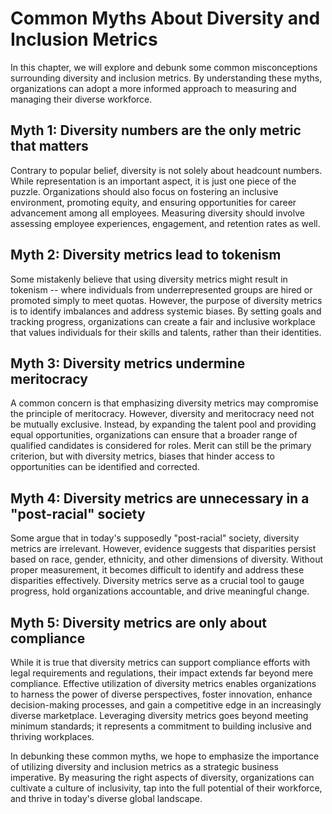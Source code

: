 Common Myths About Diversity and Inclusion Metrics
===========================================================

In this chapter, we will explore and debunk some common misconceptions surrounding diversity and inclusion metrics. By understanding these myths, organizations can adopt a more informed approach to measuring and managing their diverse workforce.

Myth 1: Diversity numbers are the only metric that matters
----------------------------------------------------------

Contrary to popular belief, diversity is not solely about headcount numbers. While representation is an important aspect, it is just one piece of the puzzle. Organizations should also focus on fostering an inclusive environment, promoting equity, and ensuring opportunities for career advancement among all employees. Measuring diversity should involve assessing employee experiences, engagement, and retention rates as well.

Myth 2: Diversity metrics lead to tokenism
------------------------------------------

Some mistakenly believe that using diversity metrics might result in tokenism -- where individuals from underrepresented groups are hired or promoted simply to meet quotas. However, the purpose of diversity metrics is to identify imbalances and address systemic biases. By setting goals and tracking progress, organizations can create a fair and inclusive workplace that values individuals for their skills and talents, rather than their identities.

Myth 3: Diversity metrics undermine meritocracy
-----------------------------------------------

A common concern is that emphasizing diversity metrics may compromise the principle of meritocracy. However, diversity and meritocracy need not be mutually exclusive. Instead, by expanding the talent pool and providing equal opportunities, organizations can ensure that a broader range of qualified candidates is considered for roles. Merit can still be the primary criterion, but with diversity metrics, biases that hinder access to opportunities can be identified and corrected.

Myth 4: Diversity metrics are unnecessary in a "post-racial" society
--------------------------------------------------------------------

Some argue that in today's supposedly "post-racial" society, diversity metrics are irrelevant. However, evidence suggests that disparities persist based on race, gender, ethnicity, and other dimensions of diversity. Without proper measurement, it becomes difficult to identify and address these disparities effectively. Diversity metrics serve as a crucial tool to gauge progress, hold organizations accountable, and drive meaningful change.

Myth 5: Diversity metrics are only about compliance
---------------------------------------------------

While it is true that diversity metrics can support compliance efforts with legal requirements and regulations, their impact extends far beyond mere compliance. Effective utilization of diversity metrics enables organizations to harness the power of diverse perspectives, foster innovation, enhance decision-making processes, and gain a competitive edge in an increasingly diverse marketplace. Leveraging diversity metrics goes beyond meeting minimum standards; it represents a commitment to building inclusive and thriving workplaces.

In debunking these common myths, we hope to emphasize the importance of utilizing diversity and inclusion metrics as a strategic business imperative. By measuring the right aspects of diversity, organizations can cultivate a culture of inclusivity, tap into the full potential of their workforce, and thrive in today's diverse global landscape.
